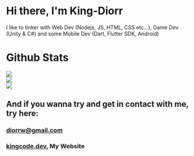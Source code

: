 # Hi there, I'm **King-Diorr**
I like to tinker with Web Dev (Nodejs, JS, HTML, CSS etc...), Game Dev (Unity & C#) and some Mobile Dev (Dart, Flutter SDK, Android)

# Github Stats
![](https://github-readme-stats.vercel.app/api?username=KDW1&theme=radical&hide_border=true&include_all_commits=true&count_private=true&include_all_issues=false)<br/>
![](https://github-readme-streak-stats.herokuapp.com/?user=KDW1&theme=radical&hide_border=true)<br/>
![](https://github-readme-stats.vercel.app/api/top-langs/?username=KDW1&theme=radical&hide_border=true&include_all_commits=true&count_private=true&layout=compact)

## And if you wanna try and get in contact with me, try here:
### [diorrw@gmail.com](https://mail.google.com/mail/?view=cm&fs=1&to=diorrw@gmail.com)
### [kingcode.dev](https://kingcode.dev), My Website

<!--
**KDW1/KDW1** is a ✨ _special_ ✨ repository because its `README.md` (this file) appears on your GitHub profile.

Here are some ideas to get you started:

- 🔭 I’m currently working on ...
- 🌱 I’m currently learning ...
- 👯 I’m looking to collaborate on ...
- 🤔 I’m looking for help with ...
- 💬 Ask me about ...
- 📫 How to reach me: ...
- 😄 Pronouns: ...
- ⚡ Fun fact: ...
-->
